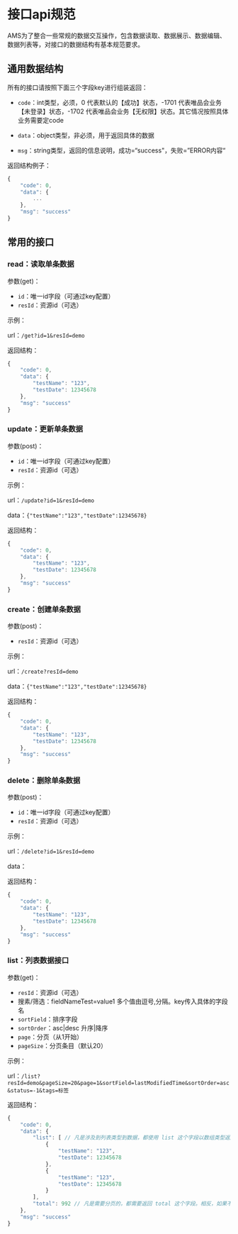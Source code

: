 # 接口api规范

AMS为了整合一些常规的数据交互操作，包含数据读取、数据展示、数据编辑、数据列表等，对接口的数据结构有基本规范要求。

## 通用数据结构

所有的接口请按照下面三个字段key进行组装返回：

+ `code`：int类型，必须，0 代表默认的【成功】状态，-1701 代表唯品会业务【未登录】状态，-1702 代表唯品会业务【无权限】状态。其它情况按照具体业务需要定code

+ `data`：object类型，非必须，用于返回具体的数据

+ `msg`：string类型，返回的信息说明，成功=“success"，失败=”ERROR内容“

返回结构例子：

```js
{
    "code": 0, 
    "data": {
        ...
    },
    "msg": "success"
}
```

## 常用的接口

### read：读取单条数据

参数(get)：

- `id`：唯一id字段（可通过key配置）
- `resId`：资源id（可选）

示例：

url：`/get?id=1&resId=demo`

返回结构：

```js
{
    "code": 0,
    "data": {
        "testName": "123",
        "testDate": 12345678
    },
    "msg": "success"
}
```

### update：更新单条数据

参数(post)：

- `id`：唯一id字段（可通过key配置）
- `resId`：资源id（可选）

示例：

url：`/update?id=1&resId=demo`

data：`{"testName":"123","testDate":12345678}`

返回结构：

```js
{
    "code": 0,
    "data": {
        "testName": "123",
        "testDate": 12345678
    },
    "msg": "success"
}
```

### create：创建单条数据

参数(post)：

- `resId`：资源id（可选）

示例：

url：`/create?resId=demo`

data：`{"testName":"123","testDate":12345678}`

返回结构：

```js
{
    "code": 0,
    "data": {
        "testName": "123",
        "testDate": 12345678
    },
    "msg": "success"
}
```

### delete：删除单条数据

参数(post)：

- `id`：唯一id字段（可通过key配置）
- `resId`：资源id（可选）

示例：

url：`/delete?id=1&resId=demo`

data：

返回结构：

```js
{
    "code": 0,
    "data": {
        "testName": "123",
        "testDate": 12345678
    },
    "msg": "success"
}
```

### list：列表数据接口

参数(get)：

- `resId`：资源id（可选）
- 搜素/筛选：fieldNameTest=value1 多个值由逗号,分隔。key传入具体的字段名
- `sortField`：排序字段
- `sortOrder`：asc|desc 升序|降序
- `page`：分页（从1开始）
- `pageSize`：分页条目（默认20）

示例：

url：`/list?resId=demo&pageSize=20&page=1&sortField=lastModifiedTime&sortOrder=asc&status=-1&tags=标签`


返回结构：

```js
{
    "code": 0,
    "data": {
        "list": [ // 凡是涉及到列表类型到数据，都使用 list 这个字段以数组类型返回
            {
                "testName": "123",
                "testDate": 12345678
            },
            {
                "testName": "123",
                "testDate": 12345678
            }
        ],
        "total": 992 // 凡是需要分页的，都需要返回 total 这个字段。相反，如果不想显示分页，接口不反回这个字段即可
    },
    "msg": "success"
}
```